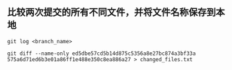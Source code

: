 ## 比较两次提交的所有不同文件，并将文件名称保存到本地

```shell
git log <branch_name>

git diff --name-only ed5dbe57cd5b14d875c5356a8e27bc874a3bf33a 575a6d71ed6b3e01a86ff1e488e350c8ea886a27 > changed_files.txt
```

